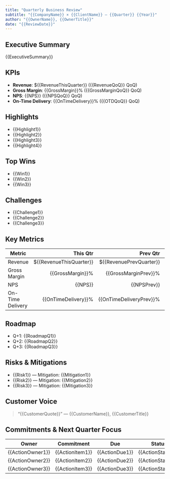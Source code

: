 ```yaml
---
title: "Quarterly Business Review"
subtitle: "{{CompanyName}} × {{ClientName}} — {{Quarter}} {{Year}}"
author: "{{OwnerName}}, {{OwnerTitle}}"
date: "{{ReviewDate}}"
---
```


## Executive Summary
{{ExecutiveSummary}}

## KPIs
- **Revenue**: ${{RevenueThisQuarter}} ({{RevenueQoQ}} QoQ)
- **Gross Margin**: {{GrossMargin}}% ({{GrossMarginQoQ}} QoQ)
- **NPS**: {{NPS}} ({{NPSQoQ}} QoQ)
- **On-Time Delivery**: {{OnTimeDelivery}}% ({{OTDQoQ}} QoQ)

## Highlights
- {{Highlight1}}
- {{Highlight2}}
- {{Highlight3}}
- {{Highlight4}}

## Top Wins
- {{Win1}}
- {{Win2}}
- {{Win3}}

## Challenges
- {{Challenge1}}
- {{Challenge2}}
- {{Challenge3}}

## Key Metrics
| Metric | This Qtr | Prev Qtr | YoY | Target | Status |
| --- | ---: | ---: | ---: | ---: | --- |
| Revenue | ${{RevenueThisQuarter}} | ${{RevenuePrevQuarter}} | {{RevenueYoY}}% | ${{RevenueTarget}} | {{RevenueStatus}} |
| Gross Margin | {{GrossMargin}}% | {{GrossMarginPrev}}% | {{GrossMarginYoY}}% | {{GrossMarginTarget}}% | {{GrossMarginStatus}} |
| NPS | {{NPS}} | {{NPSPrev}} | {{NPSYoY}} | {{NPSTarget}} | {{NPSStatus}} |
| On-Time Delivery | {{OnTimeDelivery}}% | {{OnTimeDeliveryPrev}}% | {{OnTimeDeliveryYoY}}% | {{OnTimeDeliveryTarget}}% | {{OnTimeDeliveryStatus}} |

## Roadmap
- Q+1: {{RoadmapQ1}}
- Q+2: {{RoadmapQ2}}
- Q+3: {{RoadmapQ3}}

## Risks & Mitigations
- {{Risk1}} — Mitigation: {{Mitigation1}}
- {{Risk2}} — Mitigation: {{Mitigation2}}
- {{Risk3}} — Mitigation: {{Mitigation3}}

## Customer Voice
> “{{CustomerQuote}}” — {{CustomerName}}, {{CustomerTitle}}

## Commitments & Next Quarter Focus
| Owner | Commitment | Due | Status |
| --- | --- | --- | --- |
| {{ActionOwner1}} | {{ActionItem1}} | {{ActionDue1}} | {{ActionStatus1}} |
| {{ActionOwner2}} | {{ActionItem2}} | {{ActionDue2}} | {{ActionStatus2}} |
| {{ActionOwner3}} | {{ActionItem3}} | {{ActionDue3}} | {{ActionStatus3}} |

